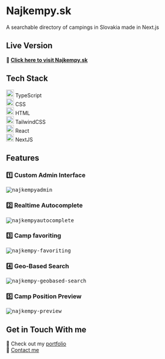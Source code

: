 # Najkempy.sk
A searchable directory of campings in Slovakia made in Next.js

## Live Version
**:link: [Click here to visit Najkempy.sk](https://najkempy.sk/)**

## Tech Stack
<a href="https://www.typescriptlang.org/" title="Typescript"><img src="https://github.com/get-icon/geticon/raw/master/icons/typescript-icon.svg" alt="Typescript" width="21px" height="21px"></a> TypeScript  
<a href="https://www.w3.org/TR/CSS/" title="CSS3"><img src="https://github.com/get-icon/geticon/raw/master/icons/css-3.svg" alt="CSS3" width="21px" height="21px"></a> CSS  
<a href="https://www.w3.org/TR/html5/" title="HTML5"><img src="https://github.com/get-icon/geticon/raw/master/icons/html-5.svg" alt="HTML5" width="21px" height="21px"></a> HTML  
<a href="https://tailwindcss.com/" title="Tailwind CSS"><img src="https://github.com/get-icon/geticon/raw/master/icons/tailwindcss-icon.svg" alt="Tailwind CSS" width="21px" height="21px"></a> TailwindCSS  
<a href="https://reactjs.org/" title="React"><img src="https://github.com/get-icon/geticon/raw/master/icons/react.svg" alt="React" width="21px" height="21px"></a> React  
<a href="https://nextjs.org/" title="Next.js"><img src="https://github.com/get-icon/geticon/raw/master/icons/nextjs-icon.svg" alt="Next.js" width="21px" height="21px"></a> NextJS  

## Features
### :one: Custom Admin Interface
<kbd>![najkempyadmin](https://user-images.githubusercontent.com/49352605/148376797-eb7d7f45-a2f3-40c4-88a3-94e5097705a0.png)</kbd>

### :two: Realtime Autocomplete
<kbd>![najkempyautocomplete](https://user-images.githubusercontent.com/49352605/148378693-814fdfe3-c27c-43aa-a0e5-2914d4eb035d.png)</kbd>

### :three: Camp favoriting
<kbd>![najkempy-favoriting](https://user-images.githubusercontent.com/49352605/148378846-b78eaf82-b0d4-4b58-87c3-f19c2ce0154b.png)</kbd>

### 4️⃣ Geo-Based Search
<kbd>![najkempy-geobased-search](https://user-images.githubusercontent.com/49352605/148379162-9b8f8aab-b3be-4681-b4c6-d75c586f09c1.png)</kbd>

### 5️⃣ Camp Position Preview
<kbd>![najkempy-preview](https://user-images.githubusercontent.com/49352605/148379515-b215b242-bdca-4279-a23c-274ea0970e66.png)</kbd>

## Get in Touch With me
🔗 Check out my [portfolio](https://petersmid.com)  
💬 [Contact me](https://petersmid.com/#contact)
